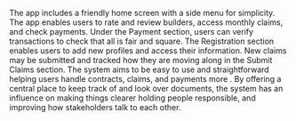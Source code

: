 The app includes a friendly home screen with a side menu for simplicity. The app enables users to rate and review builders, access monthly claims, and check payments. Under the Payment section, 
users can verify transactions to check that all is fair and square. The Registration section enables users to add new profiles and access their information. New claims may be submitted and tracked 
how they are moving along in the Submit Claims section. The system aims to be easy to use and straightforward helping users handle contracts, claims, and payments more . By offering a central place to 
keep track of and look over documents, the system has an influence on making things clearer holding people responsible, and improving how stakeholders talk to each other. 
